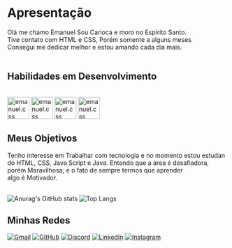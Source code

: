# Apresentação <br>

Olá me chamo Emanuel Sou Carioca e moro no Espírito Santo. Tive contato com HTML e CSS, Porém somente a alguns meses
Consegui me dedicar melhor e estou amando cada dia mais. <br><br>

## Habilidades em Desenvolvimento <br>

<div style="display: inline_block"><br>
<img aling="center" alt="emanuel.css" height="50" width="50" src="https://cdn.jsdelivr.net/gh/devicons/devicon@latest/icons/html5/html5-original.svg" />
<img aling="center" alt="emanuel.css" height="50" width="50" src="https://cdn.jsdelivr.net/gh/devicons/devicon@latest/icons/css3/css3-original.svg" />
<img aling="center" alt="emanuel.css" height="50" width="50" src="https://cdn.jsdelivr.net/gh/devicons/devicon@latest/icons/java/java-original.svg" />
<img aling="center" alt="emanuel.css" height="50" width="50" src="https://cdn.jsdelivr.net/gh/devicons/devicon@latest/icons/javascript/javascript-original.svg" /> 
</div>   

## Meus Objetivos <br>

Tenho interesse em Trabalhar com tecnologia e no momento estou estudando HTML, CSS, Java Script e Java. Entendo que a area é desafiadora, porém Maravilhosa; e o fato de sempre termos que aprender algo é Motivador.
<br><br>



![Anurag's GitHub stats](https://github-readme-stats.vercel.app/api?username=emanuelvni&show_icons=true&theme=radical)  ![Top Langs](https://github-readme-stats.vercel.app/api/top-langs/?username=emanuelvni&show_icons=true&theme=dark#gh-dark-mode-only)


## Minhas Redes <br>

 [![Gmail](https://img.shields.io/badge/Gmail-FFF?style=for-the-badge&logo=gmail&logoColor=red)](mailto:emanuelvni@gmail.com) [![GitHub](https://img.shields.io/badge/GitHub-6600FF?style=for-the-badge&logo=github&logoColor=white)](https://github.com/emanuelvni) [![Discord](https://img.shields.io/badge/Discord-7289DA?style=for-the-badge&logo=discord&logoColor=white)](https://discord.com/channels/@emanuelvni/) [![LinkedIn](https://img.shields.io/badge/LinkedIn-0077B5?style=for-the-badge&logo=linkedin&logoColor=white)](https://www.linkedin.com/feed/) [![Instagram](https://img.shields.io/badge/-Instagram-%23E4405F?style=for-the-badge&logo=instagram&logoColor=white)](https://www.instagram.com/)







